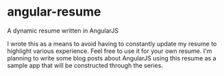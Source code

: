angular-resume
==============

A dynamic resume written in AngularJS


I wrote this as a means to avoid having to constantly update my resume to highlight various experience.
Feel free to use it for your own resume.  I'm planning to write some blog posts about AngularJS using this
resume as a sample app that will be constructed through the series.
